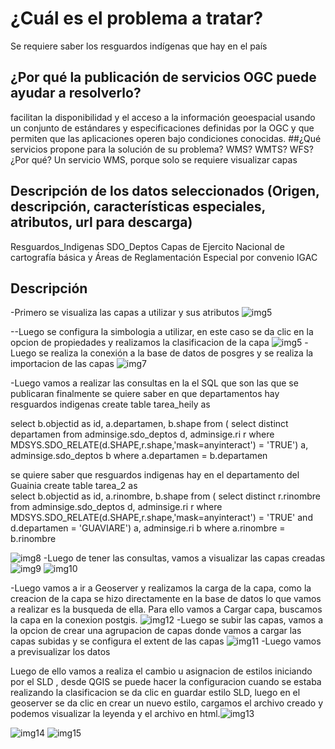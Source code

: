 # ¿Cuál es el problema a tratar?
Se requiere saber los resguardos indígenas que hay en el país
## ¿Por qué la publicación de servicios OGC puede ayudar a resolverlo?
facilitan la disponibilidad y el acceso a la información geoespacial usando un conjunto de estándares y especificaciones definidas por la OGC y que permiten que las aplicaciones operen bajo condiciones conocidas.
##¿Qué servicios propone para la solución de su problema? WMS? WMTS? WFS? ¿Por qué?
Un servicio WMS, porque solo se requiere visualizar capas
## Descripción de los datos seleccionados (Origen, descripción, características especiales, atributos, url para descarga)
Resguardos_Indigenas
SDO_Deptos
Capas de Ejercito Nacional de cartografía básica y Áreas de Reglamentación Especial por convenio IGAC

## Descripción
-Primero se visualiza las capas a utilizar y sus atributos
![img5](Imagenes/4.png)

--Luego se configura la  simbologia a utilizar, en este caso se da clic en la opcion de propiedades y realizamos la clasificacion de la capa
![img5](Imagenes/1.1.png)
-Luego  se realiza la conexión a la base de datos  de posgres y se realiza la importacion de las capas
![img7](Imagenes/ConexionBD.png)

-Luego vamos a realizar las consultas en la el SQL que son las que se publicaran finalmente 
 se quiere saber en que departamentos hay resguardos indigenas
 create table tarea_heily as

select b.objectid as id,
a.departamen, b.shape
from (
select distinct departamen
from adminsige.sdo_deptos d,
adminsige.ri r
where MDSYS.SDO_RELATE(d.SHAPE,r.shape,'mask=anyinteract') = 'TRUE') a,
adminsige.sdo_deptos b
where a.departamen = b.departamen
 
 se quiere saber que resguardos indigenas hay en el departamento del Guainia 
 create table tarea_2 as            
select b.objectid as id,
a.rinombre, b.shape
from (
select distinct r.rinombre
from adminsige.sdo_deptos d,
adminsige.ri r
where MDSYS.SDO_RELATE(d.SHAPE,r.shape,'mask=anyinteract') = 'TRUE'
and d.departamen = 'GUAVIARE') a,
adminsige.ri b
where a.rinombre = b.rinombre

![img8](Imagenes/3.png)
-Luego de tener las consultas, vamos a visualizar las capas creadas
![img9](Imagenes/5.png)
![img10](Imagenes/6.png)

-Luego vamos a ir a Geoserver y realizamos la carga de la capa, como la creacion de la capa se hizo directamente en la base de datos lo que vamos a realizar es la busqueda de ella. Para ello vamos a Cargar capa, buscamos la capa en la conexion postgis.
![img12](Imagenes/publicaciongeo.png)
-Luego se subir las capas, vamos a la opcion de crear una agrupacion de capas donde  vamos a cargar las capas subidas y se configura el extent de las capas
![img11](Imagenes/grupocapas.png)
-Luego vamos a previsualizar los datos

Luego de ello vamos a realiza el cambio u asignacion de estilos iniciando por el SLD , desde QGIS se puede  hacer la configuracion cuando se estaba realizando la clasificacion se da clic en guardar estilo  SLD, luego en el geoserver se da clic en crear un nuevo estilo, cargamos el archivo creado y podemos visualizar la leyenda y el archivo en html.![img13](Imagenes/prev.png)

![img14](Imagenes/EstiloSLD.png)
![img15](Imagenes/estiloSLD1.png)

